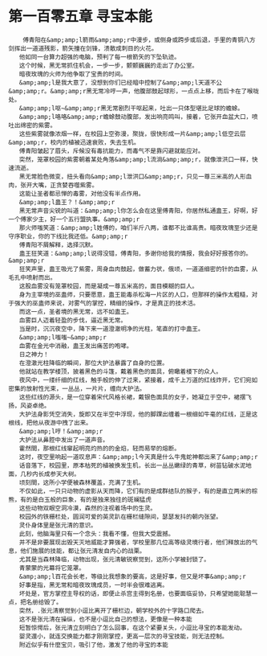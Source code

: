 # 第一百零五章 寻宝本能
        傅青阳在&amp;amp;l箭雨&amp;amp;r中漫步，或侧身或跨步或后退，手里的青铜八方剑挥出一道道残影，箭矢撞在剑锋，溃散成刺目的火花。
       他如同一台算力超强的电脑，预判了每一根箭矢的下坠轨迹。
       这个时候，黑无常抓住机会，一步一步，颤颤巍巍的走出了办公室。
       暗夜玫瑰的火师为他争取了宝贵的时间。
       &amp;amp;l是我大意了，没想到你们已经暗中控制了&amp;amp;l天道不公&amp;amp;r。&amp;amp;r黑无常冷哼一声，他腹部鼓起球形，一点点上移，而后卡在了喉咙处。
       &amp;amp;l呕~&amp;amp;r黑无常剧烈干呕起来，吐出一只体型堪比足球的蟾蜍。
       &amp;amp;l咯咯&amp;amp;r蟾蜍鼓动腹部，发出响亮鸣叫，接着，它张开血盆大口，喷吐出绵密的紫雾。
       这些紫雾就像浓烟一样，在校园上空弥漫，聚拢，很快形成一片&amp;amp;l低空云层&amp;amp;r，校内的植被迅速衰败，失去生机。
       傅青阳皱起了眉头，斥候没有毒抗能力，而毒气不是靠闪避就能应对。
       突然，笼罩校园的紫雾朝着某处角落&amp;amp;l流淌&amp;amp;r，就像泄洪口一样，快速流逝。
       黑无常脸色微变，扭头看向&amp;amp;l泄洪口&amp;amp;r，只见一尊三米高的人形血肉，张开大嘴，正贪婪吞噬紫雾。
       这能让圣者都忌惮的毒雾，对他没有半点作用。
       &amp;amp;l蛊王？！&amp;amp;r
       黑无常声音尖锐的叫道：&amp;amp;l你怎么会在这里傅青阳，你居然私通蛊王，好啊，好一个傅家少主，好一个五行盟执事。&amp;amp;r
       那火师嗤笑道：&amp;amp;l姓傅的，咱们半斤八两，谁都不比谁高贵。暗夜玫瑰至少还是守序职业，你的下线比我还低。&amp;amp;r
       傅青阳不屑解释，选择沉默。
       蛊王狂笑道：&amp;amp;l说得没错，傅青阳，多谢你给我的情报，我会好好报答你的。&amp;amp;r
       狂笑声里，蛊王吸光了紫雾，周身血肉鼓起，做蓄力状，俄顷，一道道细密的针的血雾，从毛孔中喷射而出。
       这股血雾没有笼罩校园，而是凝成一尊五米高的，面目模糊的巨人。
       身为主宰境的巫蛊师，只要愿意，蛊王能毒杀松海一片区的人口，但那样的操作太粗糙，对于强大的巫蛊师来说，对雾气的掌控，精细的操作，才是真正的技术活。
       而这一点，圣者境的黑无常，远不如蛊王。
       血雾巨人迈着轻盈的步伐，逼近黑无常。
       当是时，沉沉夜空中，降下来一道澄澈明净的光柱，笔直的打中蛊王。
       &amp;amp;l嗤嗤~&amp;amp;r
       血雾在金光中消融，蛊王发出痛苦的咆哮。
       日之神力！
       在澄澈光柱降临的瞬间，那位大护法暴露了自身的位置。
       他就站在教学楼顶，披着黑色的斗篷，戴着黑色的面具，俯瞰着楼下的众人。
       夜风中，一缕纤细的红线，触手般的伸了过来，紧接着，成千上万道的红线炸开，它们宛如密集的放射性光束，一丛丛，一片片，缠向大护法。
       这些红线的源头，是一位穿着宋代风格长裙，戴银色面具的女子，她凝立于空中，裙摆飞扬，风姿卓绝。
       大护法身影凭空消失，旋即又在半空中浮现，他的脚踝出缠着一根细如牛毫的红线，正是这根线，把他从夜游中拽了出来。
       &amp;amp;l哼！&amp;amp;r
       大护法从鼻腔中发出了一道声音。
       霍然間，那根红线窜起明亮灼热的的金焰，轻而易举的熔断。
       这时，夜空里响起一道叹息声：&amp;amp;l今天真是什么牛鬼蛇神都出来了&amp;amp;r
       话音落下，校园里，原本枯死的植被换发生机，长出一丛丛嫩绿的青草，树苗钻破水泥地面，几秒内长成参天大树。
       顷刻間，这所小学便被森林覆盖，充满了生机。
       不仅如此，一只只动物的虚影从天而降，它们有的是成群结队的猴子，有的是直立两米的棕熊，有的是白玉般的巨象，有的是独来独往的斑斓猛虎
       这些动物双眼空洞冷漠，森然的注视着场中的生灵。
       校园外的铁栅栏处，圆润可爱的英灵趴在栅栏缝隙间，瑟瑟发抖的朝内张望。
       灵仆身体里是张元清的意识。
       此刻，他脑海里只有一个念头：我看不懂，但我大受震撼。
       并不是非要展现出毁天灭地威能才算强者，学校里那几位高等级灵境行者，他们释放出的气息，他们施展的技能，都让张元清发自内心的战栗。
       尤其是当森林降临，动物出现，张元清敏锐察觉到，这所小学被封锁了。
       青蒙蒙的光幕将它笼罩。
       &amp;amp;l百花会长老，等级比我想象的要高，这是好事，但又是坏事&amp;amp;r
       好事是指，黑无常和暗夜玫瑰成员，一时半会很难逃离。
       坏处是，官方掌控主导权的话，即便止杀宫主得到名册，也要面临妥协，只希望她能聪慧一点，把名册给毁了。
       突然，.张元清察觉到小逗比离开了栅栏边，朝学校外的十字路口爬去。
       这不是张元清在操纵，也不是小逗比自己的想法，更像是一种本能
       短暂惊愕后，张元清立刻明白了怎么回事，在这个紧要关头，小逗比寻宝的本能发动。
       婴灵還小，就连交换能力都才刚刚掌控，更高一层次的寻宝技能，则无法控制。
       附近似乎有什麼宝贝，吸引了他，激发了他的寻宝的本能